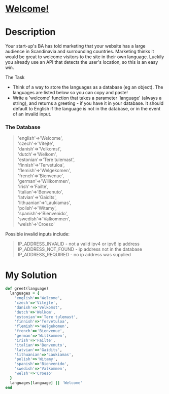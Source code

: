 # [Welcome!](https://www.codewars.com/kata/577ff15ad648a14b780000e7)

# Description
Your start-up's BA has told marketing that your website has a large audience in Scandinavia and surrounding countries. 
Marketing thinks it would be great to welcome visitors to the site in their own language. Luckily you already use an API
that detects the user's location, so this is an easy win.

The Task
* Think of a way to store the languages as a database (eg an object). The languages are listed below so you can copy and
paste!
* Write a 'welcome' function that takes a parameter 'language' (always a string), and returns a greeting - if you have 
it in your database. It should default to English if the language is not in the database, or in the event of an invalid 
input.

### The Database
>'english'=>'Welcome',\
'czech'=>'Vitejte',\
'danish'=>'Velkomst',\
'dutch'=>'Welkom',\
'estonian'=>'Tere tulemast',\
'finnish'=>'Tervetuloa',\
'flemish'=>'Welgekomen',\
'french'=>'Bienvenue',\
'german'=>'Willkommen',\
'irish'=>'Failte',\
'italian'=>'Benvenuto',\
'latvian'=>'Gaidits',\
'lithuanian'=>'Laukiamas',\
'polish'=>'Witamy',\
'spanish'=>'Bienvenido',\
'swedish'=>'Valkommen',\
'welsh'=>'Croeso'

Possible invalid inputs include:

>IP_ADDRESS_INVALID - not a valid ipv4 or ipv6 ip address\
IP_ADDRESS_NOT_FOUND - ip address not in the database\
IP_ADDRESS_REQUIRED - no ip address was supplied

# My Solution
```ruby
def greet(language)
  languages = {
    'english'=>'Welcome',
    'czech'=>'Vitejte',
    'danish'=>'Velkomst',
    'dutch'=>'Welkom',
    'estonian'=>'Tere tulemast',
    'finnish'=>'Tervetuloa',
    'flemish'=>'Welgekomen',
    'french'=>'Bienvenue',
    'german'=>'Willkommen',
    'irish'=>'Failte',
    'italian'=>'Benvenuto',
    'latvian'=>'Gaidits',
    'lithuanian'=>'Laukiamas',
    'polish'=>'Witamy',
    'spanish'=>'Bienvenido',
    'swedish'=>'Valkommen',
    'welsh'=>'Croeso'
  }
  languages[language] || 'Welcome'
end
```
 